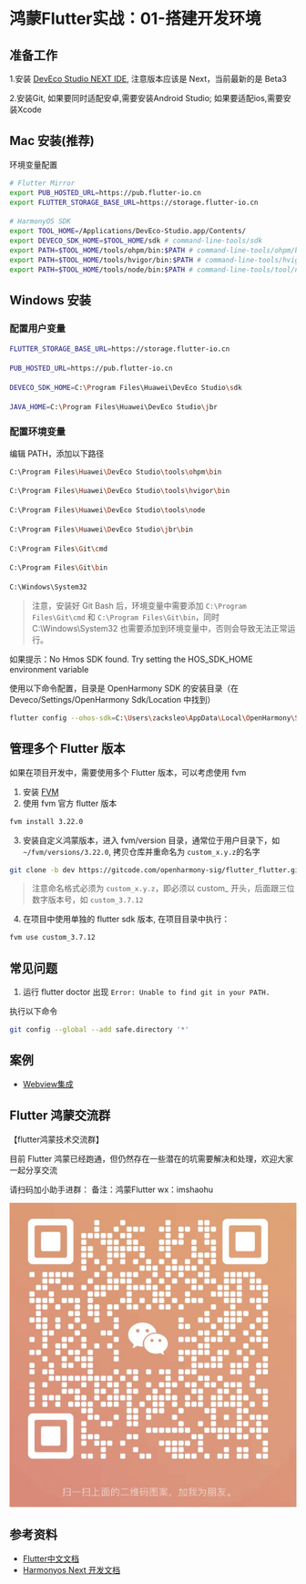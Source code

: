 # 鸿蒙Flutter实战：01-搭建开发环境

## 准备工作

1.安装 [DevEco Studio NEXT IDE](https://developer.huawei.com/consumer/cn/deveco-studio/), 注意版本应该是 Next，当前最新的是 Beta3

2.安装Git, 如果要同时适配安卓,需要安装Android Studio; 如果要适配ios,需要安装Xcode

## Mac 安装(推荐)

环境变量配置

```bash
# Flutter Mirror
export PUB_HOSTED_URL=https://pub.flutter-io.cn
export FLUTTER_STORAGE_BASE_URL=https://storage.flutter-io.cn

# HarmonyOS SDK
export TOOL_HOME=/Applications/DevEco-Studio.app/Contents/
export DEVECO_SDK_HOME=$TOOL_HOME/sdk # command-line-tools/sdk
export PATH=$TOOL_HOME/tools/ohpm/bin:$PATH # command-line-tools/ohpm/bin
export PATH=$TOOL_HOME/tools/hvigor/bin:$PATH # command-line-tools/hvigor/bin
export PATH=$TOOL_HOME/tools/node/bin:$PATH # command-line-tools/tool/node/bin
```

## Windows 安装

### 配置用户变量

```bash
FLUTTER_STORAGE_BASE_URL=https://storage.flutter-io.cn

PUB_HOSTED_URL=https://pub.flutter-io.cn

DEVECO_SDK_HOME=C:\Program Files\Huawei\DevEco Studio\sdk

JAVA_HOME=C:\Program Files\Huawei\DevEco Studio\jbr
```

### 配置环境变量

编辑 PATH，添加以下路径

```bash
C:\Program Files\Huawei\DevEco Studio\tools\ohpm\bin

C:\Program Files\Huawei\DevEco Studio\tools\hvigor\bin

C:\Program Files\Huawei\DevEco Studio\tools\node

C:\Program Files\Huawei\DevEco Studio\jbr\bin

C:\Program Files\Git\cmd

C:\Program Files\Git\bin

C:\Windows\System32
```

> 注意，安装好 Git Bash 后，环境变量中需要添加 `C:\Program Files\Git\cmd` 和 `C:\Program Files\Git\bin`，同时 C:\Windows\System32 也需要添加到环境变量中，否则会导致无法正常运行。


如果提示：No Hmos SDK found. Try setting the HOS_SDK_HOME environment variable

使用以下命令配置，目录是 OpenHarmony SDK 的安装目录（在 Deveco/Settings/OpenHarmony Sdk/Location 中找到）

```bash
flutter config --ohos-sdk=C:\Users\zacksleo\AppData\Local\OpenHarmony\Sdk
```

## 管理多个 Flutter 版本

如果在项目开发中，需要使用多个 Flutter 版本，可以考虑使用 fvm

1. 安装 [FVM](https://fvm.app/)
2. 使用 fvm 官方 flutter 版本

```bash
fvm install 3.22.0
```

3. 安装自定义鸿蒙版本，进入 fvm/version 目录，通常位于用户目录下，如 `~/fvm/versions/3.22.0`,
拷贝仓库并重命名为 `custom_x.y.z`的名字

```bash
git clone -b dev https://gitcode.com/openharmony-sig/flutter_flutter.git custom_3.7.12
```
> 注意命名格式必须为 `custom_x.y.z`，即必须以 custom_ 开头，后面跟三位数字版本号，如 `custom_3.7.12`

4. 在项目中使用单独的 flutter sdk 版本, 在项目目录中执行：

```bash
fvm use custom_3.7.12
```

## 常见问题

1. 运行 flutter doctor 出现 `Error: Unable to find git in your PATH.`

执行以下命令

```bash
git config --global --add safe.directory '*'
```

## 案例

- [Webview集成](./samples/webview/README.md)

## Flutter 鸿蒙交流群

【flutter鸿蒙技术交流群】

目前 Flutter 鸿蒙已经跑通，但仍然存在一些潜在的坑需要解决和处理，欢迎大家一起分享交流

请扫码加小助手进群：
备注：鸿蒙Flutter
wx：imshaohu

![alt text](image.png)

## 参考资料

- [Flutter中文文档](https://docs.flutter.cn/)
- [Harmonyos Next 开发文档](https://developer.huawei.com/consumer/cn/doc/harmonyos-guides-V5/application-dev-guide-V5)
